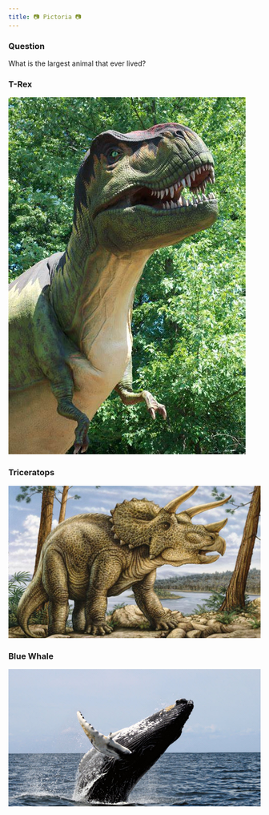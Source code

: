 ```yaml
---
title: 📷 Pictoria 📷
---
```


### Question

What is the largest animal that ever lived?

### T-Rex
[![lego](../../static/img/trex.jpg)](../)

### Triceratops
[![lego](../../static/img/triceratops.jpg)](../)

### Blue Whale
[![lego](../../static/img/bluewhale.jpg)](pics3)
